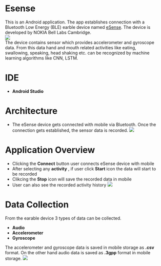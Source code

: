# Esense

This is an Android application. The app establishes connection with a Bluetooth Low Energy (BLE) earble device named [eSense](http://www.esense.io/). The device is developed by NOKIA Bell Labs Cambridge. <br/>
![](images/esensedevice.png)
<br/>The device contains sensor which provides accelerometer and gyroscope data. From this data hand and mouth related activities like eating, swallowing, speaking, head shaking etc. can be recognized by machine learning algorithms like CNN, LSTM.

# IDE

- **Android Studio**

# Architecture
- The eSense device gets connected with mobile via Bluetooth. Once the connection gets established, the sensor data is recorded.
![](images/architecture.png)

# Application Overview
- Clicking the **Connect** button user connects eSense device with mobile
- After selecting any **activity** , if user click **Start** icon the data will start to be recorded
- Clikcing the **Stop** icon will save the recorded data in mobile
- User can also see the recorded activity history
![](images/appoverview.png)

# Data Collection
From the earable device 3 types of data can be collected.
  - **Audio**
  - **Accelerometer**
  - **Gyroscope**

The accelerometer and gyroscope data is saved in mobile storage as **.csv** format. On the other hand audio data is saved as **.3gpp** format in mobile storage.
![](images/datatype.png)

